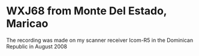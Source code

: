 # WXJ68 from Monte Del Estado, Maricao
The recording was made on my scanner receiver Icom-R5 in the Dominican Republic in August 2008
